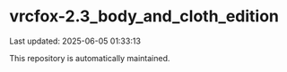# vrcfox-2.3_body_and_cloth_edition

Last updated: 2025-06-05 01:33:13

This repository is automatically maintained.
